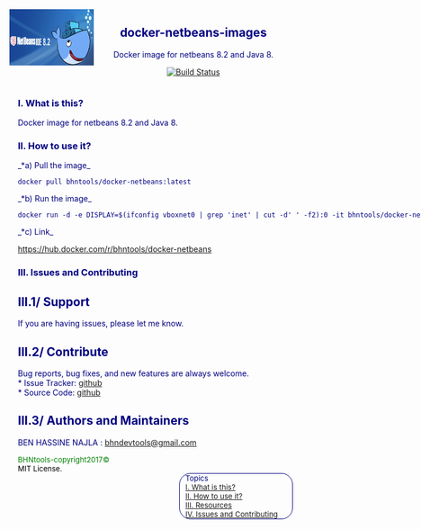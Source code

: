 <html>
<head>
  <meta charset="utf-8" />
</head>
<body>
    <header>
        <section style="color:blue;float:left;padding-right:20px;">
         <img src="image/dockerNetbeans.png" style="width:150px;height:100px;">
         </section>
        <section style="color:navy;float:left;padding-left:15px;">
        <h1>docker-netbeans-images</h1>
        <citation>
        Docker image for netbeans 8.2 and Java 8.
        
[![Build Status](https://travis-ci.org/NajlaBH/docker-netbeans.svg?branch=master)](https://travis-ci.org/NajlaBH/docker-netbeans)
        </citation>
        </section>
    </header>
<section style="color:navy;float:left;padding-left:15px;">
<article>
<h1 id='idtitle1'>I. What is this?</h1>
<p>Docker image for netbeans 8.2 and Java 8.</p>
<h1 id='idtitle2'>II. How to use it?</h1>
<p style="color:navy;">_*a) Pull the image_</p>
<code><pre>docker pull bhntools/docker-netbeans:latest</pre></code>
<p style="color:navy;">_*b) Run the image_</p>
<code><pre>docker run -d -e DISPLAY=$(ifconfig vboxnet0 | grep 'inet' | cut -d' ' -f2):0 -it bhntools/docker-netbeans:latest </pre></code>
<p style="color:navy;">_*c) Link_</p>
<a href='https://hub.docker.com/r/bhntools/docker-netbeans'>https://hub.docker.com/r/bhntools/docker-netbeans</a>

<h1 id='idtitle4'> III. Issues and Contributing</h1> 
<h2> III.1/ Support</h2>
<p>
If you are having issues, please let me know.
</p>
<h2> III.2/ Contribute</h2>
<p>Bug reports, bug fixes, and new features are always welcome.<br>
* Issue Tracker: <a href="https://github.com/NajlaBH/ProJavas/issues">github</a><br>
* Source Code: <a href="https://github.com/NajlaBH/ProJavas/pulls">github</a></p>
<h2 id='idtitleE'> III.3/ Authors and Maintainers</h2>
<p>BEN HASSINE NAJLA : <a href="MAILTO:bhndevtools@gmail.com?Subject=Docker-Netbeans82JDK8">bhndevtools@gmail.com</a></p>

<section style="font: bold;color:green;align:center;font-size:small;">
<footer>
BHNtools-copyright2017©
<br>
<span style="color:black;">MIT License.</span>
</footer>
</section>
</article>
</section>
<aside style='float:right; font:bold; color:navy; align:center; font-size:small; border: 1.5px solid; border-radius:20px; width:200px;'>
 <div style='font:bold;width:250px;padding-left:5px; padding-right:5px; margin-left:5px;'>Topics<br>
<a href=#idtitle1>I. What is this?</a>
<br>
<a href=#idtitle2>II. How to use it?</a>
<br>
<a href=#idtitle3>III. Resources</a>
<br>
<a href=#idtitle4>IV. Issues and Contributing</a>
</div>
</aside>
</body>
</html>

